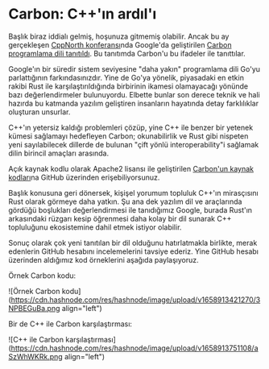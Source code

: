 # Carbon: C++'ın ardıl'ı

Başlık biraz iddialı gelmiş, hoşunuza gitmemiş olabilir. Ancak bu ay gerçekleşen [CppNorth konferansı](https://cppnorth.ca/)nda Google'da geliştirilen [Carbon programlama dili tanıtıldı](https://www.youtube.com/watch?v=omrY53kbVoA). Bu tanıtımda Carbon'u bu ifadeler ile tanıttılar.

Google'ın bir süredir sistem seviyesine "daha yakın" programlama dili Go'yu parlattığının farkındasınızdır. Yine de Go'ya yönelik, piyasadaki en etkin rakibi Rust ile karşılaştırıldığında birbirinin ikamesi olamayacağı yönünde bazı değerlendirmeler bulunuyordu. Elbette bunlar son derece teknik ve hali hazırda bu katmanda yazılım geliştiren insanların hayatında detay farklılıklar oluşturan unsurlar.

C++'ın yetersiz kaldığı problemleri çözüp, yine C++ ile benzer bir yetenek kümesi sağlamayı hedefleyen Carbon; okunabilirlik ve Rust gibi nispeten yeni sayılabilecek dillerde de bulunan "çift yönlü interoperability"i sağlamak dilin birincil amaçları arasında.

Açık kaynak kodlu olarak Apache2 lisansı ile geliştirilen [Carbon'un kaynak kodları](https://github.com/carbon-language/carbon-lang)na GitHub üzerinden erişebiliyorsunuz.

Başlık konusuna geri dönersek, kişişel yorumum topluluk C++'ın mirasçısını Rust olarak görmeye daha yatkın. Şu ana dek yazılım dil ve araçlarında gördüğü boşlukları değerlendirmesi ile tanıdığımız Google, burada Rust'ın arkasındaki rüzgarı kesip öğrenmesi daha kolay bir dil sunarak C++ topluluğunu ekosistemine dahil etmek istiyor olabilir.

Sonuç olarak çok yeni tanıtılan bir dil olduğunu hatırlatmakla birlikte, merak edenlerin GitHub hesabını incelemelerini tavsiye ederiz. Yine GitHub hesabı üzerinden aldığımız kod örneklerini aşağıda paylaşıyoruz.

Örnek Carbon kodu:


![Örnek Carbon kodu](https://cdn.hashnode.com/res/hashnode/image/upload/v1658913421270/3NPBEGuBa.png align="left")


Bir de C++ ile Carbon karşılaştırması:


![C++ ile Carbon karşılaştırması](https://cdn.hashnode.com/res/hashnode/image/upload/v1658913751108/aSzWhWKRk.png align="left")
